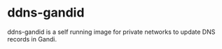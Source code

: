 # ddns-gandid
ddns-gandid is a self running image for private networks to update DNS records in Gandi.
